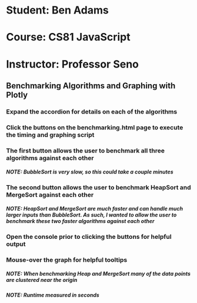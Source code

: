 # Student: Ben Adams
# Course: CS81 JavaScript
# Instructor: Professor Seno

## Benchmarking Algorithms and Graphing with Plotly

### Expand the accordion for details on each of the algorithms

### Click the buttons on the benchmarking.html page to execute the timing and graphing script

### The first button allows the user to benchmark all three algorithms against each other

##### NOTE: BubbleSort is very slow, so this could take a couple minutes

### The second button allows the user to benchmark HeapSort and MergeSort against each other

##### NOTE: HeapSort and MergeSort are much faster and can handle much larger inputs than BubbleSort. As such, I wanted to allow the user to benchmark these two faster algorithms against each other

### Open the console prior to clicking the buttons for helpful output

### Mouse-over the graph for helpful tooltips

##### NOTE: When benchmarking Heap and MergeSort many of the data points are clustered near the origin

##### NOTE: Runtime measured in seconds
